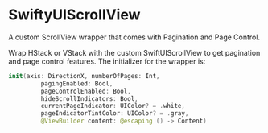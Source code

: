 # SwiftyUIScrollView
A custom ScrollView wrapper that comes with Pagination and Page Control.

Wrap HStack or VStack with the custom SwiftUIScrollView to get pagination and page control features. The initializer for the wrapper is:

```swift
init(axis: DirectionX, numberOfPages: Int,
         pagingEnabled: Bool,
         pageControlEnabled: Bool,
         hideScrollIndicators: Bool,
         currentPageIndicator: UIColor? = .white,
         pageIndicatorTintColor: UIColor? = .gray,
         @ViewBuilder content: @escaping () -> Content)
```

